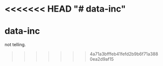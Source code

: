 <<<<<<< HEAD
"# data-inc" 
=======
# data-inc
not telling.
>>>>>>> 4a71a3bfffeb41fefd2b9b6f71a3880ea2d9af15

